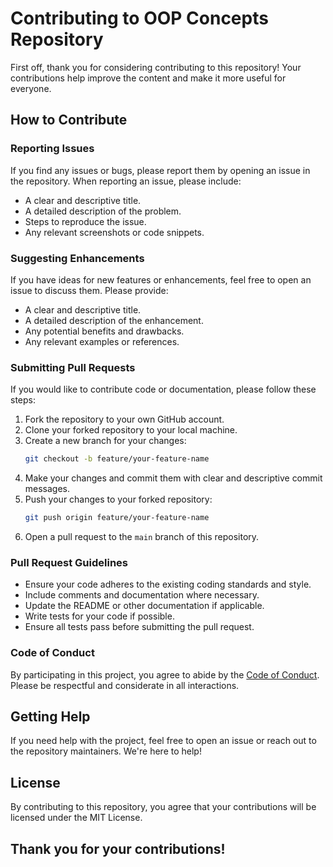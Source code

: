 # Contributing to OOP Concepts Repository

First off, thank you for considering contributing to this repository! Your contributions help improve the content and make it more useful for everyone.

## How to Contribute

### Reporting Issues

If you find any issues or bugs, please report them by opening an issue in the repository. When reporting an issue, please include:

- A clear and descriptive title.
- A detailed description of the problem.
- Steps to reproduce the issue.
- Any relevant screenshots or code snippets.

### Suggesting Enhancements

If you have ideas for new features or enhancements, feel free to open an issue to discuss them. Please provide:

- A clear and descriptive title.
- A detailed description of the enhancement.
- Any potential benefits and drawbacks.
- Any relevant examples or references.

### Submitting Pull Requests

If you would like to contribute code or documentation, please follow these steps:

1. Fork the repository to your own GitHub account.
2. Clone your forked repository to your local machine.
3. Create a new branch for your changes:
   ```bash
   git checkout -b feature/your-feature-name
   ```
4. Make your changes and commit them with clear and descriptive commit messages.
5. Push your changes to your forked repository:
   ```bash
   git push origin feature/your-feature-name
   ```
6. Open a pull request to the `main` branch of this repository.

### Pull Request Guidelines

- Ensure your code adheres to the existing coding standards and style.
- Include comments and documentation where necessary.
- Update the README or other documentation if applicable.
- Write tests for your code if possible.
- Ensure all tests pass before submitting the pull request.

### Code of Conduct

By participating in this project, you agree to abide by the [Code of Conduct](CODE_OF_CONDUCT.md). Please be respectful and considerate in all interactions.

## Getting Help

If you need help with the project, feel free to open an issue or reach out to the repository maintainers. We're here to help!

## License

By contributing to this repository, you agree that your contributions will be licensed under the MIT License.

Thank you for your contributions!
---
